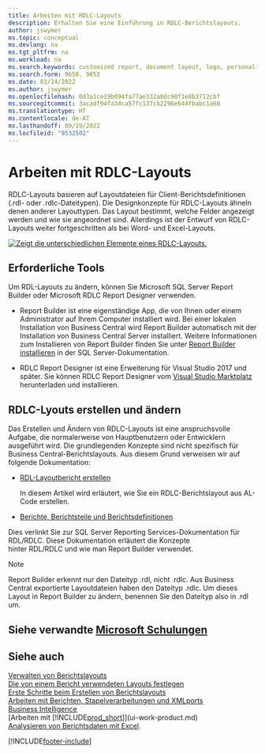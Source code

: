 ```yaml
---
title: Arbeiten mit RDLC-Layouts
description: Erhalten Sie eine Einführung in RDLC-Berichtslayouts.
author: jswymer
ms.topic: conceptual
ms.devlang: na
ms.tgt_pltfrm: na
ms.workload: na
ms.search.keywords: customized report, document layout, logo, personalize
ms.search.form: 9650, 9652
ms.date: 03/14/2022
ms.author: jswymer
ms.openlocfilehash: 0d3a1ce19b094fa77ae332a8dc90f1e8b3712cbf
ms.sourcegitcommit: 3acadf94fa34ca57fc137cb2296e644fbabc1a60
ms.translationtype: HT
ms.contentlocale: de-AT
ms.lasthandoff: 09/19/2022
ms.locfileid: "9532502"
---
```

# <a name="working-with-rdlc-layouts"></a>Arbeiten mit RDLC-Layouts

RDLC-Layouts basieren auf Layoutdateien für Client-Berichtsdefinitionen (.rdl- oder .rdlc-Dateitypen). Die Designkonzepte für RDLC-Layouts ähneln denen anderer Layouttypen. Das Layout bestimmt, welche Felder angezeigt werden und wie sie angeordnet sind. Allerdings ist der Entwurf von RDLC-Layouts weiter fortgeschritten als bei Word- und Excel-Layouts.

[![Zeigt die unterschiedlichen Elemente eines RDLC-Layouts.](media/rdlc-layout.png)](media/rdlc-layout.png#lightbox)

## <a name="required-tools"></a>Erforderliche Tools

Um RDL-Layouts zu ändern, können Sie Microsoft SQL Server Report Builder oder Microsoft RDLC Report Designer verwenden.

- Report Builder ist eine eigenständige App, die von Ihnen oder einem Administrator auf Ihrem Computer installiert wird. Bei einer lokalen Installation von Business Central wird Report Builder automatisch mit der Installation von Business Central Server installiert. Weitere Informationen zum Installieren von Report Builder finden Sie unter [Report Builder installieren](/sql/reporting-services/install-windows/install-report-builder) in der SQL Server-Dokumentation.

- RDLC Report Designer ist eine Erweiterung für Visual Studio 2017 und später. Sie können RDLC Report Designer vom [Visual Studio Marktplatz ](https://marketplace.visualstudio.com/items?itemName=ProBITools.MicrosoftRdlcReportDesignerforVisualStudio-18001) herunterladen und installieren.

## <a name="create-and-modify-rdlc-layouts"></a>RDLC-Lyouts erstellen und ändern

Das Erstellen und Ändern von RDLC-Layouts ist eine anspruchsvolle Aufgabe, die normalerweise von Hauptbenutzern oder Entwicklern ausgeführt wird. Die grundlegenden Konzepte sind nicht spezifisch für Business Central-Berichtslayouts. Aus diesem Grund verweisen wir auf folgende Dokumentation:

- [RDL-Layoutbericht erstellen](/dynamics365/business-central/dev-itpro/developer/devenv-howto-rdl-report-layout)

    In diesem Artikel wird erläutert, wie Sie ein RDLC-Berichtslayout aus AL-Code erstellen.

- [Berichte, Berichtsteile und Berichtsdefinitionen](/sql/reporting-services/report-design/reports-report-parts-and-report-definitions-report-builder-and-ssrs?)

 Dies verlinkt Sie zur SQL Server Reporting Services-Dokumentation für RDL/RDLC. Diese Dokumentation erläutert die Konzepte  
hinter RDL/RDLC und wie man Report Builder verwendet.

> [!NOTE]
> Report Builder erkennt nur den Dateityp .rdl, nicht .rdlc. Aus Business Central exportierte Layoutdateien haben den Dateityp .rdlc. Um dieses Layout in Report Builder zu ändern, benennen Sie den Dateityp also in .rdl um.

## <a name="see-related-microsoft-training"></a>Siehe verwandte [Microsoft Schulungen](/training/modules/change-documents-dynamics-365-business-central/index)

## <a name="see-also"></a>Siehe auch

[Verwalten von Berichtslayouts](ui-manage-report-layouts.md)  
[Die von einem Bericht verwendeten Layouts festlegen](ui-set-report-layout.md)  
[Erste Schritte beim Erstellen von Berichtslayouts](ui-get-started-layouts.md)  
[Arbeiten mit Berichten, Stapelverarbeitungen und XMLports](ui-work-report.md)  
[Business Intelligence](bi.md)  
[Arbeiten mit [!INCLUDE[prod_short](includes/prod_short.md)]](ui-work-product.md)  
[Analysieren von Berichtsdaten mit Excel](report-analyze-excel.md).

[!INCLUDE[footer-include](includes/footer-banner.md)]
